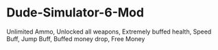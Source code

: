 # Dude-Simulator-6-Mod
Unlimited Ammo, Unlocked all weapons, Extremely buffed health, Speed Buff, Jump Buff, Buffed money drop, Free Money

